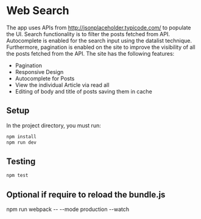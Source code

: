 # Web Search
The app uses APIs from http://jsonplaceholder.typicode.com/ to populate the UI. Search functionality is to filter the posts fetched from API.
Autocomplete is enabled for the search input using the datalist technique. Furthermore, pagination is enabled on the site to improve the visibility of all the posts fetched from the API. 
The site has the following features:

- Pagination
- Responsive Design
- Autocomplete for Posts
- View the individual Article via read all
- Editing of body and title of posts saving them in cache

## Setup
In the project directory, you must run:

```sh
npm install
npm run dev
```

## Testing

```sh
npm test
```

## Optional if require to reload the bundle.js
npm run webpack -- --mode production --watch
